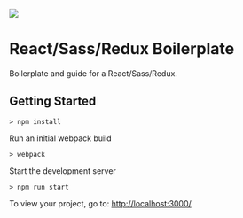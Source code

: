 ![](http://i.imgur.com/DUiL9yn.png)

# React/Sass/Redux Boilerplate

Boilerplate and guide for a React/Sass/Redux.

## Getting Started

```
> npm install
```

Run an initial webpack build
```
> webpack
```

Start the development server
```
> npm run start
```

To view your project, go to: [http://localhost:3000/](http://localhost:3000/)
